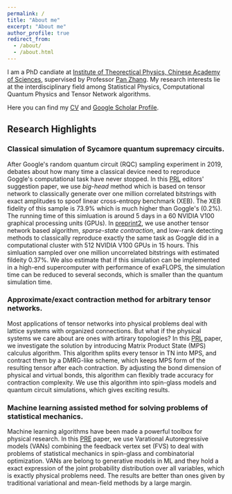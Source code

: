 ```yaml
---
permalink: /
title: "About me"
excerpt: "About me"
author_profile: true
redirect_from: 
  - /about/
  - /about.html
---
```


I am a PhD candiate at [Institute of Theorectical Physics, Chinese Academy of Sciences](http://www.itp.cas.cn/), supervised by Professor [Pan Zhang](http://home.itp.ac.cn/~panzhang/). My research interests lie at the interdisciplinary field among Statistical Physics, Computational Quantum Physics and Tensor Network algorithms.

Here you can find my [CV](files/CV.pdf) and [Google Scholar Profile](https://scholar.google.com/citations?user=ZDEkIDsAAAAJ&hl).

## Research Highlights

### Classical simulation of Sycamore quantum supremacy circuits.
After Google's random quantum circuit (RQC) sampling experiment in 2019, debates about how many time a classical device need to reproduce Goggle's computational task have never stopped. In this [PRL](https://doi.org/10.1103/PhysRevLett.128.030501) editors' suggestion paper, we use *big-head* method which is based on tensor network to classically generate over one million correlated bitstrings with exact amplitudes to spoof linear cross-entropy benchmark (XEB). The XEB fidelity of this sample is 73.9% which is much higher than Goggle's (0.2%). The running time of this simluation is around 5 days in a 60 NVIDIA V100 graphical processing units (GPUs). In [preprint2](https://arxiv.org/abs/2111.03011), we use another tensor network based algorithm, *sparse-state contraction*, and low-rank detecting methods to classically reproduce exactly the same task as Goggle did in a computational cluster with 512 NVIDIA V100 GPUs in 15 hours. This simluation sampled over one million uncorrelated bitstrings with estimated fildeity 0.37%. We also estimate that if this simulation can be implemented in a high-end supercomputer with performance of exaFLOPS, the simulation time can be reduced to several seconds, which is smaller than the quantum simulation time. 

### Approximate/exact contraction method for arbitrary tensor networks.
Most applications of tensor networks into physical problems deal with lattice systems with organized connections. But what if the physical systems we care about are ones with artirary topologies? In this [PRL](https://link.aps.org/doi/10.1103/PhysRevLett.125.060503) paper, we investigate the solution by introducing Matrix Product State (MPS) calculus algorithm. This algorithm splits every tensor in TN into MPS, and contract them by a DMRG-like scheme, which keeps MPS form of the resulting tensor after each contraction. By adjusting the bond dimension of physical and virtual bonds, this algorithm can flexibly trade accuracy for contraction complexity. We use this algorithm into spin-glass models and quantum circuit simulations, which gives exciting results.  

### Machine learning assisted method for solving problems of statistical mechanics.
Machine learning algorithms have been made a powerful toolbox for physical research. In this [PRE](https://link.aps.org/doi/10.1103/PhysRevE.103.012103) paper, we use Varational Autoregressive models (VANs) combining the feedback vertex set (FVS) to deal with problems of statistical mechanics in spin-glass and combinatorial optimization. VANs are belong to generative models in ML and they hold a exact expression of the joint probability distribution over all variables, which is exactly physical problems need. The results are better than ones given by traditional variational and mean-field methods by a large margin.




<!-- This is the front page of a website that is powered by the [academicpages template](https://github.com/academicpages/academicpages.github.io) and hosted on GitHub pages. [GitHub pages](https://pages.github.com) is a free service in which websites are built and hosted from code and data stored in a GitHub repository, automatically updating when a new commit is made to the respository. This template was forked from the [Minimal Mistakes Jekyll Theme](https://mmistakes.github.io/minimal-mistakes/) created by Michael Rose, and then extended to support the kinds of content that academics have: publications, talks, teaching, a portfolio, blog posts, and a dynamically-generated CV. You can fork [this repository](https://github.com/academicpages/academicpages.github.io) right now, modify the configuration and markdown files, add your own PDFs and other content, and have your own site for free, with no ads! An older version of this template powers my own personal website at [stuartgeiger.com](http://stuartgeiger.com), which uses [this Github repository](https://github.com/staeiou/staeiou.github.io).

A data-driven personal website
======
Like many other Jekyll-based GitHub Pages templates, academicpages makes you separate the website's content from its form. The content & metadata of your website are in structured markdown files, while various other files constitute the theme, specifying how to transform that content & metadata into HTML pages. You keep these various markdown (.md), YAML (.yml), HTML, and CSS files in a public GitHub repository. Each time you commit and push an update to the repository, the [GitHub pages](https://pages.github.com/) service creates static HTML pages based on these files, which are hosted on GitHub's servers free of charge.

Many of the features of dynamic content management systems (like Wordpress) can be achieved in this fashion, using a fraction of the computational resources and with far less vulnerability to hacking and DDoSing. You can also modify the theme to your heart's content without touching the content of your site. If you get to a point where you've broken something in Jekyll/HTML/CSS beyond repair, your markdown files describing your talks, publications, etc. are safe. You can rollback the changes or even delete the repository and start over -- just be sure to save the markdown files! Finally, you can also write scripts that process the structured data on the site, such as [this one](https://github.com/academicpages/academicpages.github.io/blob/master/talkmap.ipynb) that analyzes metadata in pages about talks to display [a map of every location you've given a talk](https://academicpages.github.io/talkmap.html).

Getting started
======
1. Register a GitHub account if you don't have one and confirm your e-mail (required!)
1. Fork [this repository](https://github.com/academicpages/academicpages.github.io) by clicking the "fork" button in the top right. 
1. Go to the repository's settings (rightmost item in the tabs that start with "Code", should be below "Unwatch"). Rename the repository "[your GitHub username].github.io", which will also be your website's URL.
1. Set site-wide configuration and create content & metadata (see below -- also see [this set of diffs](http://archive.is/3TPas) showing what files were changed to set up [an example site](https://getorg-testacct.github.io) for a user with the username "getorg-testacct")
1. Upload any files (like PDFs, .zip files, etc.) to the files/ directory. They will appear at https://[your GitHub username].github.io/files/example.pdf.  
1. Check status by going to the repository settings, in the "GitHub pages" section

Site-wide configuration
------
The main configuration file for the site is in the base directory in [_config.yml](https://github.com/academicpages/academicpages.github.io/blob/master/_config.yml), which defines the content in the sidebars and other site-wide features. You will need to replace the default variables with ones about yourself and your site's github repository. The configuration file for the top menu is in [_data/navigation.yml](https://github.com/academicpages/academicpages.github.io/blob/master/_data/navigation.yml). For example, if you don't have a portfolio or blog posts, you can remove those items from that navigation.yml file to remove them from the header. 

Create content & metadata
------
For site content, there is one markdown file for each type of content, which are stored in directories like _publications, _talks, _posts, _teaching, or _pages. For example, each talk is a markdown file in the [_talks directory](https://github.com/academicpages/academicpages.github.io/tree/master/_talks). At the top of each markdown file is structured data in YAML about the talk, which the theme will parse to do lots of cool stuff. The same structured data about a talk is used to generate the list of talks on the [Talks page](https://academicpages.github.io/talks), each [individual page](https://academicpages.github.io/talks/2012-03-01-talk-1) for specific talks, the talks section for the [CV page](https://academicpages.github.io/cv), and the [map of places you've given a talk](https://academicpages.github.io/talkmap.html) (if you run this [python file](https://github.com/academicpages/academicpages.github.io/blob/master/talkmap.py) or [Jupyter notebook](https://github.com/academicpages/academicpages.github.io/blob/master/talkmap.ipynb), which creates the HTML for the map based on the contents of the _talks directory).

**Markdown generator**

I have also created [a set of Jupyter notebooks](https://github.com/academicpages/academicpages.github.io/tree/master/markdown_generator
) that converts a CSV containing structured data about talks or presentations into individual markdown files that will be properly formatted for the academicpages template. The sample CSVs in that directory are the ones I used to create my own personal website at stuartgeiger.com. My usual workflow is that I keep a spreadsheet of my publications and talks, then run the code in these notebooks to generate the markdown files, then commit and push them to the GitHub repository.

How to edit your site's GitHub repository
------
Many people use a git client to create files on their local computer and then push them to GitHub's servers. If you are not familiar with git, you can directly edit these configuration and markdown files directly in the github.com interface. Navigate to a file (like [this one](https://github.com/academicpages/academicpages.github.io/blob/master/_talks/2012-03-01-talk-1.md) and click the pencil icon in the top right of the content preview (to the right of the "Raw | Blame | History" buttons). You can delete a file by clicking the trashcan icon to the right of the pencil icon. You can also create new files or upload files by navigating to a directory and clicking the "Create new file" or "Upload files" buttons. 

Example: editing a markdown file for a talk
![Editing a markdown file for a talk](/images/editing-talk.png)

For more info
------
More info about configuring academicpages can be found in [the guide](https://academicpages.github.io/markdown/). The [guides for the Minimal Mistakes theme](https://mmistakes.github.io/minimal-mistakes/docs/configuration/) (which this theme was forked from) might also be helpful. -->
